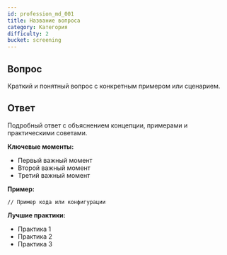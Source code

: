 ```yaml
---
id: profession_md_001
title: Название вопроса
category: Категория
difficulty: 2
bucket: screening
---
```


## Вопрос

Краткий и понятный вопрос с конкретным примером или сценарием.

## Ответ

Подробный ответ с объяснением концепции, примерами и практическими советами.

**Ключевые моменты:**
- Первый важный момент
- Второй важный момент
- Третий важный момент

**Пример:**
```language
// Пример кода или конфигурации
```

**Лучшие практики:**
- Практика 1
- Практика 2
- Практика 3
